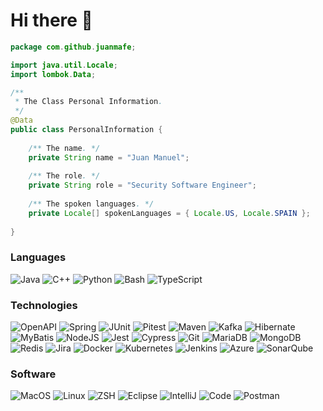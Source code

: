 <h1> Hi there 👋</h1>

```java
package com.github.juanmafe;

import java.util.Locale;
import lombok.Data;

/**
 * The Class Personal Information.
 */
@Data
public class PersonalInformation {
    
    /** The name. */
    private String name = "Juan Manuel";
    
    /** The role. */
    private String role = "Security Software Engineer";
    
    /** The spoken languages. */
    private Locale[] spokenLanguages = { Locale.US, Locale.SPAIN };
    
}
```

### Languages
![Java](https://img.shields.io/badge/-Java-232733?style=for-the-badge&logo=openjdk&logoColor=f5f5f5)
![C++](https://img.shields.io/badge/-C++-232733?style=for-the-badge&logo=c%2b%2b&logoColor=00599C)
![Python](https://img.shields.io/badge/-Python-232733?style=for-the-badge&logo=Python)
![Bash](https://img.shields.io/badge/-Bash-232733?style=for-the-badge&logo=gnu-bash&logoColor=white)
![TypeScript](https://img.shields.io/badge/-TypeScript-232733?style=for-the-badge&logo=TypeScript)

### Technologies
![OpenAPI](https://img.shields.io/badge/-OpenAPI-232733?style=for-the-badge&logo=swagger&logoColor=green)
![Spring](https://img.shields.io/badge/-Spring-232733?style=for-the-badge&logo=Spring)
![JUnit](https://img.shields.io/badge/-JUnit-232733?style=for-the-badge&logo=mocha&logoColor=green)
![Pitest](https://img.shields.io/badge/-Pitest-232733?style=for-the-badge&logo=mocha&logoColor=white)
![Maven](https://img.shields.io/badge/-Maven-232733?style=for-the-badge&logo=apachemaven&logoColor=pink)
![Kafka](https://img.shields.io/badge/-Kafka-232733?style=for-the-badge&logo=apachekafka)
![Hibernate](https://img.shields.io/badge/-Hibernate-232733?style=for-the-badge&logo=Hibernate&logoColor=green)
![MyBatis](https://img.shields.io/badge/-MyBatis-232733?style=for-the-badge&logo=mysql&logoColor=white)
![NodeJS](https://img.shields.io/badge/-Node.js-232733?style=for-the-badge&logo=node.js&logoColor=green)
![Jest](https://img.shields.io/badge/-Jest-232733?style=for-the-badge&logo=jest&logoColor=brown)
![Cypress](https://img.shields.io/badge/-Cypress-232733?style=for-the-badge&logo=Cypress)
![Git](https://img.shields.io/badge/-Git-232733?style=for-the-badge&logo=git)
![MariaDB](https://img.shields.io/badge/-MariaDB-232733?style=for-the-badge&logo=mariadb&logoColor=brown)
![MongoDB](https://img.shields.io/badge/-MongoDB-232733?style=for-the-badge&logo=mongodb&logoColor=green)
![Redis](https://img.shields.io/badge/-Redis-232733?style=for-the-badge&logo=Redis)
![Jira](https://img.shields.io/badge/-Jira-232733?style=for-the-badge&logo=jira&logoColor=blue)
![Docker](https://img.shields.io/badge/-Docker-232733?style=for-the-badge&logo=Docker)
![Kubernetes](https://img.shields.io/badge/-Kubernetes-232733?style=for-the-badge&logo=Kubernetes)
![Jenkins](https://img.shields.io/badge/-Jenkins-232733?style=for-the-badge&logo=jenkins&logoColor=red)
![Azure](https://img.shields.io/badge/-Azure-232733?style=for-the-badge&logo=akiflow&logoColor=blue)
![SonarQube](https://img.shields.io/badge/-SonarQube-232733?style=for-the-badge&logo=sonarqube&logoColor=4E9BCD)

### Software
![MacOS](https://img.shields.io/badge/-MacOS-232733?style=for-the-badge&logo=apple&logoColor=F0F0F0)
![Linux](https://img.shields.io/badge/-Linux-232733?style=for-the-badge&logo=Linux&logoColor=white)
![ZSH](https://img.shields.io/badge/-ZSH-232733?style=for-the-badge&logo=gnome-terminal&logoColor=white)
![Eclipse](https://img.shields.io/badge/-Eclipse-232733?style=for-the-badge&logo=Eclipse&logoColor=purple)
![IntelliJ](https://img.shields.io/badge/-IntelliJ-232733?style=for-the-badge&logo=IntelliJIDEA&logoColor=white)
![Code](https://img.shields.io/badge/-Code-232733?style=for-the-badge&logo=codeium&logoColor=blue)
![Postman](https://img.shields.io/badge/-Postman-232733?style=for-the-badge&logo=postman&logoColor=orange)
